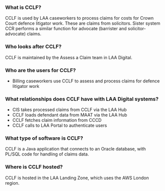 ### What is CCLF?
CCLF is used by LAA caseworkers to process claims for costs for Crown Court defence litigator work. These are claims from solicitors. Sister system CCR performs a similar function for advocate (barrister and solicitor-advocate) claims.

### Who looks after CCLF?
CCLF is maintained by the Assess a Claim team in LAA Digital.

### Who are the users for CCLF?
- Billing caseworkers use CCLF to assess and process claims for defence litigator work

### What relationships does CCLF have with LAA Digital systems?
- CIS takes processed claims from CCLF via the LAA Hub
- CCLF loads defendant data from MAAT via the LAA Hub
- CCLF fetches claim information from CCCD
- CCLF calls to LAA Portal to authenticate users

### What type of software is CCLF?
CCLF is a Java application that connects to an Oracle database, with PL/SQL code for handling of claims data.

### Where is CCLF hosted?
CCLF is hosted in the LAA Landing Zone, which uses the AWS London region.
